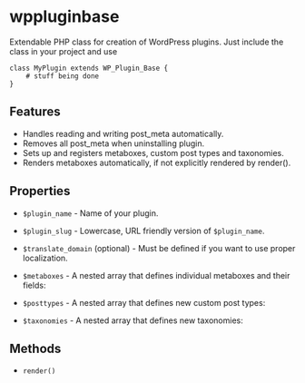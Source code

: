 wppluginbase
============

Extendable PHP class for creation of WordPress plugins. Just include the class in your project and use

	class MyPlugin extends WP_Plugin_Base {
		# stuff being done
	}

## Features

* Handles reading and writing post_meta automatically.
* Removes all post_meta when uninstalling plugin.
* Sets up and registers metaboxes, custom post types and taxonomies.
* Renders metaboxes automatically, if not explicitly rendered by render().

## Properties

* `$plugin_name` - Name of your plugin.
* `$plugin_slug` - Lowercase, URL friendly version of `$plugin_name`.
* `$translate_domain` (optional) - Must be defined if you want to use proper localization.
* `$metaboxes` - A nested array that defines individual metaboxes and their fields:

* `$posttypes` - A nested array that defines new custom post types:

* `$taxonomies` - A nested array that defines new taxonomies:

## Methods

* `render()`
